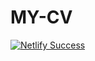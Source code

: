 # MY-CV
<a href="https://app.netlify.com/teams/dammieayokanmi/sites" target="_blank"
                    >                ![Netlify Success](https://res.cloudinary.com/dsqnyciqg/image/upload/v1572260179/personal/68747470733a2f2f6170692e6e65746c6966792e636f6d2f6170692f76312f6261646765732f34616537373365312d333831302d346239662d623463622d6336643936353334316139342f6465706c6f792d737461747573_tqidet.svg)


</a>
